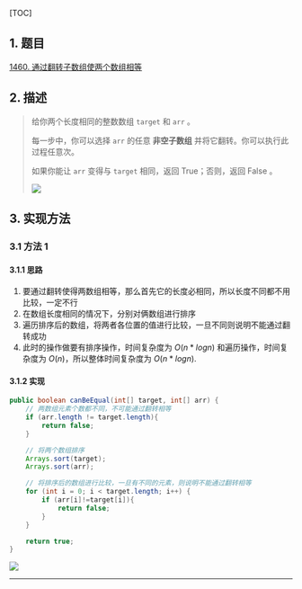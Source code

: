 [TOC]

## 1. 题目

[1460. 通过翻转子数组使两个数组相等](https://leetcode-cn.com/problems/make-two-arrays-equal-by-reversing-sub-arrays/)

## 2. 描述

>   给你两个长度相同的整数数组 `target` 和 `arr` 。
>
>   每一步中，你可以选择 `arr` 的任意 **非空子数组** 并将它翻转。你可以执行此过程任意次。
>
>    如果你能让 `arr` 变得与 `target` 相同，返回 True；否则，返回 False 。
>
>   ![](https://user-gold-cdn.xitu.io/2020/7/1/17307ccd84457eb7?w=915&h=1025&f=png&s=121755)

## 3. 实现方法

### 3.1 方法 1

#### 3.1.1 思路

1.  要通过翻转使得两数组相等，那么首先它的长度必相同，所以长度不同都不用比较，一定不行
2.  在数组长度相同的情况下，分别对俩数组进行排序
3.  遍历排序后的数组，将两者各位置的值进行比较，一旦不同则说明不能通过翻转成功
4.  此时的操作做要有排序操作，时间复杂度为 $O(n*logn)$ 和遍历操作，时间复杂度为 $O(n)$，所以整体时间复杂度为 $O(n*logn)$.

#### 3.1.2 实现

```java
public boolean canBeEqual(int[] target, int[] arr) {
    // 两数组元素个数都不同，不可能通过翻转相等
    if (arr.length != target.length){
        return false;
    }

    // 将两个数组排序
    Arrays.sort(target);
    Arrays.sort(arr);

    // 将排序后的数组进行比较，一旦有不同的元素，则说明不能通过翻转相等
    for (int i = 0; i < target.length; i++) {
        if (arr[i]!=target[i]){
            return false;
        }
    }

    return true;
}
```

![](https://gitee.com/cunyu1943/images/raw/master/ImgsUbuntu/20200510234310.png)

---
<link rel="stylesheet" href="https://cdnjs.cloudflare.com/ajax/libs/social-share.js/1.0.16/css/share.min.css">
<center><div class="social-share"></div></center>
<script type="text/javascript" src="https://cdnjs.cloudflare.com/ajax/libs/social-share.js/1.0.16/js/social-share.min.js"></script>